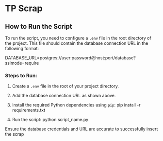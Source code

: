 # TP Scrap

## How to Run the Script

To run the script, you need to configure a `.env` file in the root directory of the project. This file should contain the database connection URL in the following format:

DATABASE_URL=postgres://user:password@host:port/database?sslmode=require

### Steps to Run:

1. Create a `.env` file in the root of your project directory.
2. Add the database connection URL as shown above.
3. Install the required Python dependencies using `pip`:
   pip install -r requirements.txt

4. Run the script:
   python script_name.py

Ensure the database credentials and URL are accurate to successfully insert the scrap
